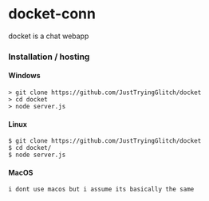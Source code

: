 # docket-conn
docket is a chat webapp

### Installation / hosting

#### Windows
```
> git clone https://github.com/JustTryingGlitch/docket
> cd docket
> node server.js
```

#### Linux 
```
$ git clone https://github.com/JustTryingGlitch/docket
$ cd docket/
$ node server.js
```

#### MacOS 
```
i dont use macos but i assume its basically the same
```
